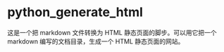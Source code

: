 # python_generate_html


这是一个把 markdown 文件转换为 HTML 静态页面的脚步。可以用它把一个 markdown 编写的文档目录，生成一个 HTML 静态页面的网站。

